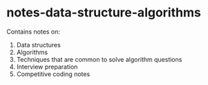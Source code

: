 # notes-data-structure-algorithms

Contains notes on:

1. Data structures
2. Algorithms
3. Techniques that are common to solve algorithm questions
4. Interview preparation
5. Competitive coding notes
